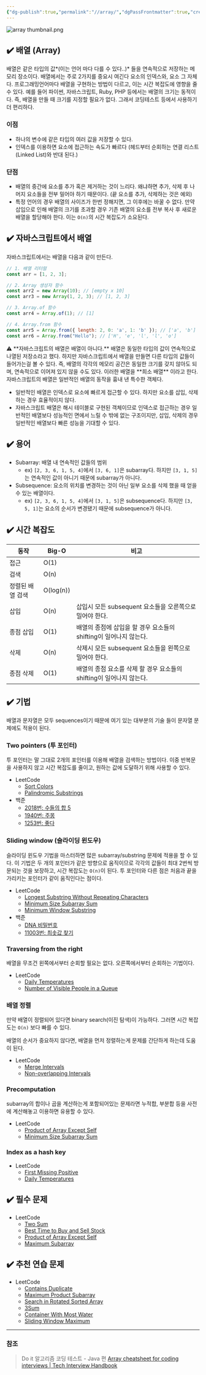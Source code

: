 ```yaml
---
{"dg-publish":true,"permalink":"//array/","dgPassFrontmatter":true,"created":"","updated":""}
---
```



![array thumbnail.png](/img/user/array%20thumbnail.png)
## ✔️ 배열 (Array)


배열은 같은 타입의 값*(이는 언어 마다 다를 수 있다..)* 들을 연속적으로 저장하는 메모리 장소이다. 배열에서는 주로 2가지를 중요시 여긴다 요소의 인덱스와, 요소 그 자체다. 프로그래밍언어마다 배열을 구현하는 방법이 다르고, 이는 시간 복잡도에 영향을 줄 수 있다. 예를 들어 파이썬, 자바스크립트, Ruby, PHP 등에서는 배열의 크기는 동적이다. 즉, 배열을 만들 때 크기를 지정할 필요가 없다. 그래서 코딩테스트 등에서 사용하기 더 편리하다.

### 이점

- 하나의 변수에 같은 타입의 여러 값을 저장할 수 있다.
- 인덱스를 이용하면 요소에 접근하는 속도가 빠르다 (헤드부터 순회하는 연결 리스트(Linked List)와 반대 된다.)

### 단점

- 배열의 중간에 요소를 추가 혹은 제거하는 것이 느리다. 왜냐하면 추가, 삭제 후 나머지 요소들을 전부 밀어야 하기 때문이다. (끝 요소를 추가, 삭제하는 것은 예외)
- 특정 언어의 경우 배열의 사이즈가 한번 정해지면, 그 이후에는 바꿀 수 없다. 만약 삽입으로 인해 배열의 크기를 초과할 경우 기존 배열의 요소를 전부 복사 후 새로운 배열을 할당해야 한다. 이는 `O(n)`의 시간 복잡도가 소요된다.

## ✔️ 자바스크립트에서 배열

자바스크립트에서는 배열을 다음과 같이 만든다.

```js
// 1. 배열 리터럴
const arr = [1, 2, 3];

// 2. Array 생성자 함수
const arr2 = new Array(10); // [empty x 10]
const arr3 = new Array(1, 2, 3); // [1, 2, 3]

// 3. Array.of 함수
const arr4 = Array.of(1); // [1]

// 4. Array.from 함수
const arr5 = Array.from({ length: 2, 0: 'a', 1: 'b' }); // ['a', 'b']
const arr6 = Array.from("Hello"); // ['H', 'e', 'l', 'l', 'o']
```

<aside>
⚠️ **자바스크립트의 배열은 배열이 아니다.**
배열은 동일한 타입의 값이 연속적으로 나열된 저장소라고 했다. 하지만 자바스크립트에서 배열을 만들면 다른 타입의 값들이 들어가는걸 볼 수 있다. 즉, 배열의 각각의 메모리 공간은 동일한 크기를 갖지 않아도 되며, 연속적으로 이어져 있지 않을 수도 있다. 이러한 배열을 **희소 배열** 이라고 한다.
자바스크립트의 배열은 일반적인 배열의 동작을 흉내 낸 특수한 객체다.

- 일반적인 배열은 인덱스로 요소에 빠르게 접근할 수 있다. 하지만 요소를 삽입, 삭제하는 경우 효율적이지 않다.
- 자바스크립트 배열은 해시 테이블로 구현된 객체이므로 인덱스로 접근하는 경우 일반적인 배열보다 성능적인 면에서 느릴 수 밖에 없는 구조이지만, 삽입, 삭제의 경우 일반적인 배열보다 빠른 성능을 기대할 수 있다.
</aside>

## ✔️ 용어


- Subarray: 배열 내 연속적인 값들의 범위
    - ex) `[2, 3, 6, 1, 5, 4]`에서 `[3, 6, 1]`은 subarray다. 하지만 `[3, 1, 5]`는 연속적인 값이 아니기 때문에 subarray가 아니다.
- Subsequence: 요소의 위치를 변경하는 것이 아닌 일부 요소를 삭제 했을 때 얻을 수 있는 배열이다.
    - ex)  `[2, 3, 6, 1, 5, 4]`에서 `[3, 1, 5]`은 subsequence다. 하지만 `[3, 5, 1]`는 요소의 순서가 변경됐기 때문에 subsequence가 아니다.


## ✔️ 시간 복잡도


| 동작 | Big-O | 비고 |
| --- | --- | --- |
| 접근 | O(1) |  |
| 검색 | O(n) |  |
| 정렬된 배열 검색 | O(log(n)) |  |
| 삽입 | O(n) | 삽입시 모든 subsequent 요소들을 오른쪽으로 밀어야 한다. |
| 종점 삽입 | O(1) | 배열의 종점에 삽입을 할 경우 요소들의 shifting이 일어나지 않는다. |
| 삭제 | O(n) | 삭제시 모든 subsequent 요소들을 왼쪽으로 밀어야 한다. |
| 종점 삭제 | O(1) | 배열의 종점 요소를 삭제 할 경우 요소들의 shifting이 일어나지 않는다. |

## ✔️ 기법


배열과 문자열은 모두 sequences이기 때문에 여기 있는 대부분의 기술 들이 문자열 문제에도 적용이 된다.

### Two pointers (투 포인터)

투 포인터는 말 그대로 2개의 포인터를 이용해 배열을 검색하는 방법이다. 이중 반복문을 사용하지 않고 시간 복잡도를 줄이고, 원하는 값에 도달하기 위해 사용할 수 있다.

- LeetCode
    - [Sort Colors](https://leetcode.com/problems/sort-colors/)
    - [Palindromic Substrings](https://leetcode.com/problems/palindromic-substrings/)
- 백준
    - [2018번: 수들의 합 5](https://www.acmicpc.net/problem/2018)
    - [1940번: 주몽](https://www.acmicpc.net/problem/1940)
    - [1253번: 좋다](https://www.acmicpc.net/problem/1253)

### Sliding window (슬라이딩 윈도우)

슬라이딩 윈도우 기법을 마스터하면 많은 subarray/substring 문제에 적용을 할 수 있다. 이 기법은 두 개의 포인터가 같은 방향으로 움직이므로 각각의 값들이 최대 2번씩 방문되는 것을 보장하고, 시간 복잡도는 `O(n)`이 된다.
투 포인터와 다른 점은 처음과 끝을 가리키는 포인터가 같이 움직인다는 점이다.

- LeetCode
    - [Longest Substring Without Repeating Characters](https://leetcode.com/problems/longest-substring-without-repeating-characters/)
    - [Minimum Size Subarray Sum](https://leetcode.com/problems/minimum-size-subarray-sum/)
    - [Minimum Window Substring](https://leetcode.com/problems/minimum-window-substring/)
- 백준
    - [DNA 비밀번호](https://www.acmicpc.net/problem/12891)
    - [11003번: 최솟값 찾기](https://www.acmicpc.net/problem/11003)
    

### Traversing from the right

배열을 무조건 왼쪽에서부터 순회할 필요는 없다. 오른쪽에서부터 순회하는 기법이다.

- LeetCode
    - [Daily Temperatures](https://leetcode.com/problems/daily-temperatures/)
    - [Number of Visible People in a Queue](https://leetcode.com/problems/number-of-visible-people-in-a-queue/)
    

### 배열 정렬

만약 배열이 정렬되어 있다면 binary search(이진 탐색)이 가능하다. 그러면 시간 복잡도는 `O(n)` 보다 빠를 수 있다.

배열의 순서가 중요하지 않다면, 배열을 먼저 정렬하는게 문제를 간단하게 하는데 도움이 된다.

- LeetCode
    - [Merge Intervals](https://leetcode.com/problems/merge-intervals/)
    - [Non-overlapping Intervals](https://leetcode.com/problems/non-overlapping-intervals/)
    

### Precomputation

subarray의 합이나 곱을 계산하는게 포함되어있는 문제라면 누적합, 부분합 등을 사전에 계산해놓고 이용하면 유용할 수 있다.

- LeetCode
    - [Product of Array Except Self](https://leetcode.com/problems/product-of-array-except-self/)
    - [Minimum Size Subarray Sum](https://leetcode.com/problems/minimum-size-subarray-sum/)

### Index as a hash key

- LeetCode
    - [First Missing Positive](https://leetcode.com/problems/first-missing-positive/)
    - [Daily Temperatures](https://leetcode.com/problems/daily-temperatures/)
    

## ✔️ 필수 문제

- LeetCode
    - [Two Sum](https://leetcode.com/problems/two-sum/)
    - [Best Time to Buy and Sell Stock](https://leetcode.com/problems/best-time-to-buy-and-sell-stock/)
    - [Product of Array Except Self](https://leetcode.com/problems/product-of-array-except-self/)
    - [Maximum Subarray](https://leetcode.com/problems/maximum-subarray/)
    

## ✔️ 추천 연습 문제

- LeetCode
    - [Contains Duplicate](https://leetcode.com/problems/contains-duplicate/)
    - [Maximum Product Subarray](https://leetcode.com/problems/maximum-product-subarray/)
    - [Search in Rotated Sorted Array](https://leetcode.com/problems/search-in-rotated-sorted-array/)
    - [3Sum](https://leetcode.com/problems/3sum/)
    - [Container With Most Water](https://leetcode.com/problems/container-with-most-water/)
    - [Sliding Window Maximum](https://leetcode.com/problems/sliding-window-maximum/)
    
    
    
 
---
### 참조

> Do it 알고리즘 코딩 테스트 - Java 편
[Array cheatsheet for coding interviews | Tech Interview Handbook](https://www.techinterviewhandbook.org/algorithms/array/)
>